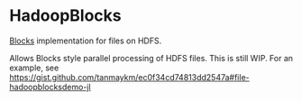 # HadoopBlocks

[Blocks](https://github.com/JuliaParallel/Blocks.jl) implementation for files on HDFS.

Allows Blocks style parallel processing of HDFS files.
This is still WIP.
For an example, see <https://gist.github.com/tanmaykm/ec0f34cd74813dd2547a#file-hadoopblocksdemo-jl>
